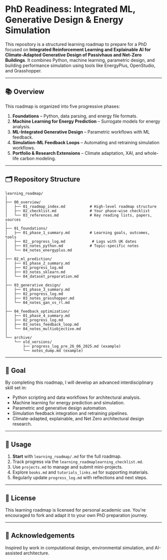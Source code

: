 # PhD Readiness: Integrated ML, Generative Design & Energy Simulation

This repository is a structured learning roadmap to prepare for a PhD focused on **Integrated Reinforcement Learning and Explainable AI for Climate-Adapted Generative Design of Passivhaus and Net-Zero Buildings**. It combines Python, machine learning, parametric design, and building performance simulation using tools like EnergyPlus, OpenStudio, and Grasshopper.

---

## 📚 Overview

This roadmap is organized into five progressive phases:

1. **Foundations** – Python, data parsing, and energy file formats.
2. **Machine Learning for Energy Prediction** – Surrogate models for energy analysis.
3. **ML-Integrated Generative Design** – Parametric workflows with ML feedback.
4. **Simulation-ML Feedback Loops** – Automating and retraining simulation workflows.
5. **Portfolio & Research Extensions** – Climate adaptation, XAI, and whole-life carbon modeling.

---

## 🗂️ Repository Structure

```text
learning_roadmap/
│
├── 00_overview/
│   ├── 01_roadmap_index.md           # High-level roadmap structure
│   ├── 02_checklist.md               # Your phase-wise checklist
│   └── 03_references.md              # Key reading lists, papers, sources
│
├── 01_foundations/
│   ├── 01_phase_1_summary.md         # Learning goals, outcomes, tools
│   ├── 02__progress_log.md            # Logs with UK dates
│   ├── 03_notes_python.md            # Topic-specific notes
│   └── 04_notes_energyplus.md
│
├── 02_ml_prediction/
│   ├── 01_phase_2_summary.md
│   ├── 02_progress_log.md
│   ├── 03_notes_sklearn.md
│   └── 04_dataset_preparation.md
│
├── 03_generative_design/
│   ├── 01_phase_3_summary.md
│   ├── 02_progress_log.md
│   ├── 03_notes_grasshopper.md
│   └── 04_notes_gan_vs_rl.md
│
├── 04_feedback_optimization/
│   ├── 01_phase_4_summary.md
│   ├── 02_progress_log.md
│   ├── 03_notes_feedback_loop.md
│   └── 04_notes_multiobjective.md
│
└── archive/
    └── old_versions/
        ├── progress_log_pre_26_06_2025.md (example)
        └── notes_dump.md (example)
```
---

## 🚀 Goal

By completing this roadmap, I will develop an advanced interdisciplinary skill set in:
- Python scripting and data workflows for architectural analysis.
- Machine learning for energy prediction and simulation.
- Parametric and generative design automation.
- Simulation feedback integration and retraining pipelines.
- Climate-adapted, explainable, and Net Zero architectural design research.

---

## 🧭 Usage

1. **Start** with `learning_roadmap/.md` for the full roadmap.
2. Track progress via the `learning_roadmaplearning_checklist.md`.
3. Use `projects.md` to manage and submit mini-projects.
4. Explore `books.md` and `tutorials_links.md` for supporting materials.
5. Regularly update `progress_log.md` with reflections and next steps.

---

## 📌 License

This learning roadmap is licensed for personal academic use. You're encouraged to fork and adapt it to your own PhD preparation journey.

---

## 🧠 Acknowledgements

Inspired by work in computational design, environmental simulation, and AI-assisted architecture.

